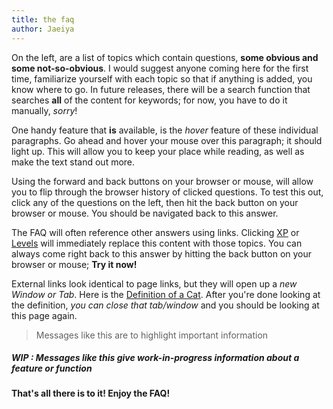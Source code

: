```yaml
---
title: the faq
author: Jaeiya
---
```

On the left, are a list of topics which contain questions, **some obvious and some not-so-obvious**. I would suggest anyone coming here for the first time, familiarize yourself with each topic so that if anything is added, you know where to go. In future releases, there will be a search function that searches **all** of the content for keywords; for now, you have to do it manually, _sorry_!

One handy feature that **is** available, is the _hover_ feature of these individual paragraphs. Go ahead and hover your mouse over this paragraph; it should light up. This will allow you to keep your place while reading, as well as make the text stand out more.

Using the forward and back buttons on your browser or mouse, will allow you to flip through the browser history of clicked questions. To test this out, click any of the questions on the left, then hit the back button on your browser or mouse. You should be navigated back to this answer.

The FAQ will often reference other answers using links. Clicking [XP] or [Levels] will immediately replace this content with those topics. You can always come right back to this answer by hitting the back button on your browser or mouse; **Try it now!**

External links look identical to page links, but they will open up a _new Window or Tab_. Here is the [Definition of a Cat]. After you're done looking at the definition, _you can close that tab/window_ and you should be looking at this page again.

> Messages like this are to highlight important information

##### WIP : Messages like this give work-in-progress information about a feature or function

**That's all there is to it! Enjoy the FAQ!**

[xp]:/#/faq/xp
[levels]:/#/faq/levels
[definition of a cat]:http://www.dictionary.com/browse/cat